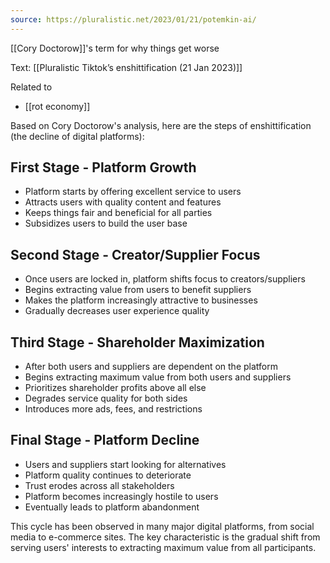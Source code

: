 ```yaml
---
source: https://pluralistic.net/2023/01/21/potemkin-ai/
---
```


[[Cory Doctorow]]'s term for why things get worse

Text: [[Pluralistic Tiktok’s enshittification (21 Jan 2023)]]

Related to
- [[rot economy]]


Based on Cory Doctorow's analysis, here are the steps of enshittification (the decline of digital platforms):

## First Stage - Platform Growth

- Platform starts by offering excellent service to users
- Attracts users with quality content and features
- Keeps things fair and beneficial for all parties
- Subsidizes users to build the user base

## Second Stage - Creator/Supplier Focus

- Once users are locked in, platform shifts focus to creators/suppliers
- Begins extracting value from users to benefit suppliers
- Makes the platform increasingly attractive to businesses
- Gradually decreases user experience quality

## Third Stage - Shareholder Maximization

- After both users and suppliers are dependent on the platform
- Begins extracting maximum value from both users and suppliers
- Prioritizes shareholder profits above all else
- Degrades service quality for both sides
- Introduces more ads, fees, and restrictions

## Final Stage - Platform Decline

- Users and suppliers start looking for alternatives
- Platform quality continues to deteriorate
- Trust erodes across all stakeholders
- Platform becomes increasingly hostile to users
- Eventually leads to platform abandonment

This cycle has been observed in many major digital platforms, from social media to e-commerce sites. The key characteristic is the gradual shift from serving users' interests to extracting maximum value from all participants.
